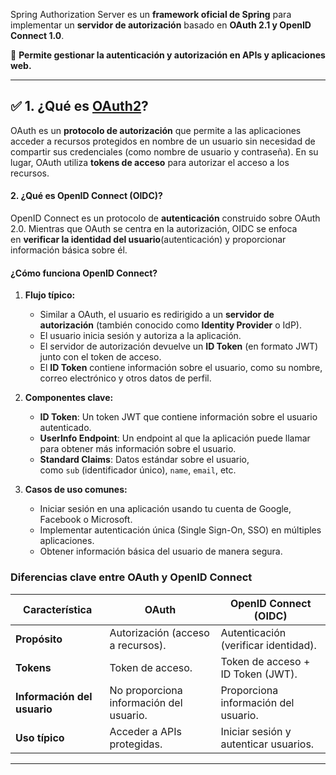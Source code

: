 Spring Authorization Server es un **framework oficial de Spring** para implementar un **servidor de autorización** basado en **OAuth 2.1 y OpenID Connect 1.0**.

🚀 **Permite gestionar la autenticación y autorización en APIs y aplicaciones web.**

---

## ✅ **1. ¿Qué es [OAuth2](OAuth2.md)?**

OAuth es un **protocolo de autorización** que permite a las aplicaciones acceder a recursos protegidos en nombre de un usuario sin necesidad de compartir sus credenciales (como nombre de usuario y contraseña). En su lugar, OAuth utiliza **tokens de acceso** para autorizar el acceso a los recursos.

#### **2. ¿Qué es OpenID Connect (OIDC)?**

OpenID Connect es un protocolo de **autenticación** construido sobre OAuth 2.0. Mientras que OAuth se centra en la autorización, OIDC se enfoca en **verificar la identidad del usuario**(autenticación) y proporcionar información básica sobre él.

#### **¿Cómo funciona OpenID Connect?**

1. **Flujo típico:**
    
    - Similar a OAuth, el usuario es redirigido a un **servidor de autorización** (también conocido como **Identity Provider** o IdP).        
    - El usuario inicia sesión y autoriza a la aplicación.
    - El servidor de autorización devuelve un **ID Token** (en formato JWT) junto con el token de acceso.
    - El **ID Token** contiene información sobre el usuario, como su nombre, correo electrónico y otros datos de perfil.
        
2. **Componentes clave:**
    
    - **ID Token**: Un token JWT que contiene información sobre el usuario autenticado.
    - **UserInfo Endpoint**: Un endpoint al que la aplicación puede llamar para obtener más información sobre el usuario.
    - **Standard Claims**: Datos estándar sobre el usuario, como `sub` (identificador único), `name`, `email`, etc.
        
3. **Casos de uso comunes:**
    
    - Iniciar sesión en una aplicación usando tu cuenta de Google, Facebook o Microsoft.
    - Implementar autenticación única (Single Sign-On, SSO) en múltiples aplicaciones.
    - Obtener información básica del usuario de manera segura.


### **Diferencias clave entre OAuth y OpenID Connect**

| Característica              | OAuth                                   | OpenID Connect (OIDC)                 |
| --------------------------- | --------------------------------------- | ------------------------------------- |
| **Propósito**               | Autorización (acceso a recursos).       | Autenticación (verificar identidad).  |
| **Tokens**                  | Token de acceso.                        | Token de acceso + ID Token (JWT).     |
| **Información del usuario** | No proporciona información del usuario. | Proporciona información del usuario.  |
| **Uso típico**              | Acceder a APIs protegidas.              | Iniciar sesión y autenticar usuarios. |

---
